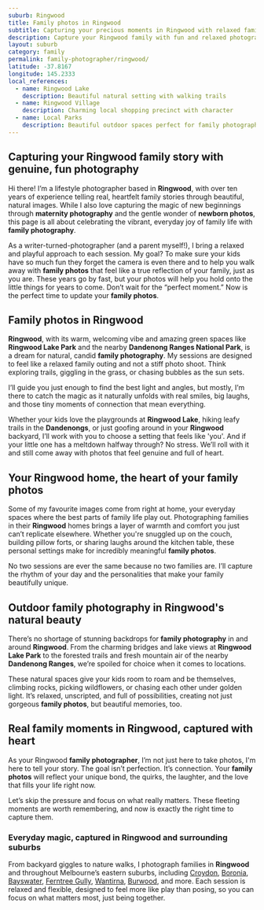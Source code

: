 ```yaml
---
suburb: Ringwood
title: Family photos in Ringwood
subtitle: Capturing your precious moments in Ringwood with relaxed family photos
description: Capture your Ringwood family with fun and relaxed photography. Family sessions are available in your home or at scenic Melbourne locations.
layout: suburb
category: family
permalink: family-photographer/ringwood/
latitude: -37.8167
longitude: 145.2333
local_references:
  - name: Ringwood Lake
    description: Beautiful natural setting with walking trails
  - name: Ringwood Village
    description: Charming local shopping precinct with character
  - name: Local Parks
    description: Beautiful outdoor spaces perfect for family photography
---
```


## Capturing your Ringwood family story with genuine, fun photography

Hi there! I’m a lifestyle photographer based in **Ringwood**, with over ten years of experience telling real, heartfelt family stories through beautiful, natural images. While I also love capturing the magic of new beginnings through **maternity photography** and the gentle wonder of **newborn photos**, this page is all about celebrating the vibrant, everyday joy of family life with **family photography**.

As a writer-turned-photographer (and a parent myself!), I bring a relaxed and playful approach to each session. My goal? To make sure your kids have so much fun they forget the camera is even there and to help you walk away with **family photos** that feel like a true reflection of your family, just as you are. These years go by fast, but your photos will help you hold onto the little things for years to come. Don’t wait for the “perfect moment.” Now is the perfect time to update your **family photos**.

## Family photos in Ringwood

**Ringwood**, with its warm, welcoming vibe and amazing green spaces like **Ringwood Lake Park** and the nearby **Dandenong Ranges National Park**, is a dream for natural, candid **family photography**. My sessions are designed to feel like a relaxed family outing and not a stiff photo shoot. Think exploring trails, giggling in the grass, or chasing bubbles as the sun sets.

I’ll guide you just enough to find the best light and angles, but mostly, I’m there to catch the magic as it naturally unfolds with real smiles, big laughs, and those tiny moments of connection that mean everything.

Whether your kids love the playgrounds at **Ringwood Lake**, hiking leafy trails in the **Dandenongs**, or just goofing around in your **Ringwood** backyard, I’ll work with you to choose a setting that feels like 'you'. And if your little one has a meltdown halfway through? No stress. We’ll roll with it and still come away with photos that feel genuine and full of heart.

## Your Ringwood home, the heart of your family photos

Some of my favourite images come from right at home, your everyday spaces where the best parts of family life play out. Photographing families in their **Ringwood** homes brings a layer of warmth and comfort you just can’t replicate elsewhere. Whether you're snuggled up on the couch, building pillow forts, or sharing laughs around the kitchen table, these personal settings make for incredibly meaningful **family photos**.

No two sessions are ever the same because no two families are. I’ll capture the rhythm of your day and the personalities that make your family beautifully unique.

## Outdoor family photography in Ringwood's natural beauty

There’s no shortage of stunning backdrops for **family photography** in and around **Ringwood**. From the charming bridges and lake views at **Ringwood Lake Park** to the forested trails and fresh mountain air of the nearby **Dandenong Ranges**, we’re spoiled for choice when it comes to locations.

These natural spaces give your kids room to roam and be themselves, climbing rocks, picking wildflowers, or chasing each other under golden light. It’s relaxed, unscripted, and full of possibilities, creating not just gorgeous **family photos**, but beautiful memories, too.

## Real family moments in Ringwood, captured with heart

As your Ringwood **family photographer**, I’m not just here to take photos, I'm here to tell your story. The goal isn’t perfection. It’s connection. Your **family photos** will reflect your unique bond, the quirks, the laughter, and the love that fills your life right now.

Let’s skip the pressure and focus on what really matters. These fleeting moments are worth remembering, and now is exactly the right time to capture them.

### Everyday magic, captured in Ringwood and surrounding suburbs

From backyard giggles to nature walks, I photograph families in **Ringwood** and throughout Melbourne’s eastern suburbs, including [Croydon](/family-photos/croydon/), [Boronia](/family-photos/boronia/), [Bayswater](/family-photos/bayswater/), [Ferntree Gully](/family-photos/ferntree-gully/), [Wantirna](/family-photos/wantirna/), [Burwood](family-photos/burwood/), and more. Each session is relaxed and flexible, designed to feel more like play than posing, so you can focus on what matters most, just being together.
